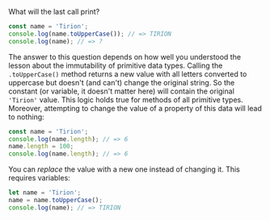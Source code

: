 
What will the last call print?

```javascript
const name = 'Tirion';
console.log(name.toUpperCase()); // => TIRION
console.log(name); // => ?
```

The answer to this question depends on how well you understood the lesson about the immutability of primitive data types. Calling the `.toUpperCase()` method returns a new value with all letters converted to uppercase but doesn't (and can't) change the original string. So the constant (or variable, it doesn't matter here) will contain the original `'Tirion'` value. This logic holds true for methods of all primitive types. Moreover, attempting to change the value of a property of this data will lead to nothing:

```javascript
const name = 'Tirion';
console.log(name.length); // => 6
name.length = 100;
console.log(name.length); // => 6
```

You can _replace_ the value with a new one instead of changing it. This requires variables:

```javascript
let name = 'Tirion';
name = name.toUpperCase();
console.log(name); // => TIRION
```
